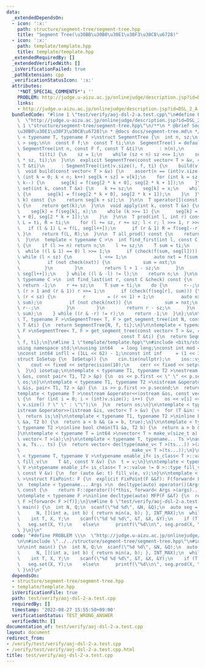 ```yaml
---
data:
  _extendedDependsOn:
  - icon: ':x:'
    path: structure/segment-tree/segment-tree.hpp
    title: "Segment Tree(\u30BB\u30B0\u30E1\u30F3\u30C8\u6728)"
  - icon: ':x:'
    path: template/template.hpp
    title: template/template.hpp
  _extendedRequiredBy: []
  _extendedVerifiedWith: []
  _isVerificationFailed: true
  _pathExtension: cpp
  _verificationStatusIcon: ':x:'
  attributes:
    '*NOT_SPECIAL_COMMENTS*': ''
    PROBLEM: http://judge.u-aizu.ac.jp/onlinejudge/description.jsp?id=DSL_2_A
    links:
    - http://judge.u-aizu.ac.jp/onlinejudge/description.jsp?id=DSL_2_A
  bundledCode: "#line 1 \"test/verify/aoj-dsl-2-a.test.cpp\"\n#define PROBLEM \\\n\
    \  \"http://judge.u-aizu.ac.jp/onlinejudge/description.jsp?id=DSL_2_A\"\n\n#line\
    \ 1 \"structure/segment-tree/segment-tree.hpp\"\n/**\n * @brief Segment Tree(\u30BB\
    \u30B0\u30E1\u30F3\u30C8\u6728)\n * @docs docs/segment-tree.md\n */\ntemplate\
    \ < typename T, typename F >\nstruct SegmentTree {\n  int n, sz;\n  vector< T\
    \ > seg;\n\n  const F f;\n  const T ti;\n\n  SegmentTree() = default;\n\n  explicit\
    \ SegmentTree(int n, const F f, const T &ti)\n      : n(n),\n        f(f),\n \
    \       ti(ti) {\n    sz = 1;\n    while (sz < n) sz <<= 1;\n    seg.assign(2\
    \ * sz, ti);\n  }\n\n  explicit SegmentTree(const vector< T > &v, const F f, const\
    \ T &ti)\n      : SegmentTree((int)v.size(), f, ti) {\n    build(v);\n  }\n\n\
    \  void build(const vector< T > &v) {\n    assert(n == (int)v.size());\n    for\
    \ (int k = 0; k < n; k++) seg[k + sz] = v[k];\n    for (int k = sz - 1; k > 0;\
    \ k--) {\n      seg[k] = f(seg[2 * k + 0], seg[2 * k + 1]);\n    }\n  }\n\n  void\
    \ set(int k, const T &x) {\n    k += sz;\n    seg[k] = x;\n    while (k >>= 1)\
    \ {\n      seg[k] = f(seg[2 * k + 0], seg[2 * k + 1]);\n    }\n  }\n\n  T get(int\
    \ k) const {\n    return seg[k + sz];\n  }\n\n  T operator[](const int &k) const\
    \ {\n    return get(k);\n  }\n\n  void apply(int k, const T &x) {\n    k += sz;\n\
    \    seg[k] = f(seg[k], x);\n    while (k >>= 1) {\n      seg[k] = f(seg[2 * k\
    \ + 0], seg[2 * k + 1]);\n    }\n  }\n\n  T prod(int l, int r) const {\n    T\
    \ L = ti, R = ti;\n    for (l += sz, r += sz; l < r; l >>= 1, r >>= 1) {\n   \
    \   if (l & 1) L = f(L, seg[l++]);\n      if (r & 1) R = f(seg[--r], R);\n   \
    \ }\n    return f(L, R);\n  }\n\n  T all_prod() const {\n    return seg[1];\n\
    \  }\n\n  template < typename C >\n  int find_first(int l, const C &check) const\
    \ {\n    if (l >= n) return n;\n    l += sz;\n    T sum = ti;\n    do {\n    \
    \  while ((l & 1) == 0) l >>= 1;\n      if (check(f(sum, seg[l]))) {\n       \
    \ while (l < sz) {\n          l <<= 1;\n          auto nxt = f(sum, seg[l]);\n\
    \          if (not check(nxt)) {\n            sum = nxt;\n            l++;\n \
    \         }\n        }\n        return l + 1 - sz;\n      }\n      sum = f(sum,\
    \ seg[l++]);\n    } while ((l & -l) != l);\n    return n;\n  }\n\n  template <\
    \ typename C >\n  int find_last(int r, const C &check) const {\n    if (r <= 0)\
    \ return -1;\n    r += sz;\n    T sum = ti;\n    do {\n      r--;\n      while\
    \ (r > 1 and (r & 1)) r >>= 1;\n      if (check(f(seg[r], sum))) {\n        while\
    \ (r < sz) {\n          r        = (r << 1) + 1;\n          auto nxt = f(seg[r],\
    \ sum);\n          if (not check(nxt)) {\n            sum = nxt;\n           \
    \ r--;\n          }\n        }\n        return r - sz;\n      }\n      sum = f(seg[r],\
    \ sum);\n    } while ((r & -r) != r);\n    return -1;\n  }\n};\n\ntemplate < typename\
    \ T, typename F >\nSegmentTree< T, F > get_segment_tree(int N, const F &f, const\
    \ T &ti) {\n  return SegmentTree{N, f, ti};\n}\n\ntemplate < typename T, typename\
    \ F >\nSegmentTree< T, F > get_segment_tree(const vector< T > &v, const F &f,\n\
    \                                     const T &ti) {\n  return SegmentTree{v,\
    \ f, ti};\n}\n#line 1 \"template/template.hpp\"\n#include <bits/stdc++.h>\n\n\
    using namespace std;\n\nusing int64   = long long;\nconst int mod = 1e9 + 7;\n\
    \nconst int64 infll = (1LL << 62) - 1;\nconst int inf     = (1 << 30) - 1;\n\n\
    struct IoSetup {\n  IoSetup() {\n    cin.tie(nullptr);\n    ios::sync_with_stdio(false);\n\
    \    cout << fixed << setprecision(10);\n    cerr << fixed << setprecision(10);\n\
    \  }\n} iosetup;\n\ntemplate < typename T1, typename T2 >\nostream &operator<<(ostream\
    \ &os, const pair< T1, T2 > &p) {\n  os << p.first << \" \" << p.second;\n  return\
    \ os;\n}\n\ntemplate < typename T1, typename T2 >\nistream &operator>>(istream\
    \ &is, pair< T1, T2 > &p) {\n  is >> p.first >> p.second;\n  return is;\n}\n\n\
    template < typename T >\nostream &operator<<(ostream &os, const vector< T > &v)\
    \ {\n  for (int i = 0; i < (int)v.size(); i++) {\n    os << v[i] << (i + 1 !=\
    \ v.size() ? \" \" : \"\");\n  }\n  return os;\n}\n\ntemplate < typename T >\n\
    istream &operator>>(istream &is, vector< T > &v) {\n  for (T &in: v) is >> in;\n\
    \  return is;\n}\n\ntemplate < typename T1, typename T2 >\ninline bool chmax(T1\
    \ &a, T2 b) {\n  return a < b && (a = b, true);\n}\n\ntemplate < typename T1,\
    \ typename T2 >\ninline bool chmin(T1 &a, T2 b) {\n  return a > b && (a = b, true);\n\
    }\n\ntemplate < typename T = int64 >\nvector< T > make_v(size_t a) {\n  return\
    \ vector< T >(a);\n}\n\ntemplate < typename T, typename... Ts >\nauto make_v(size_t\
    \ a, Ts... ts) {\n  return vector< decltype(make_v< T >(ts...)) >(a,\n       \
    \                                         make_v< T >(ts...));\n}\n\ntemplate\
    \ < typename T, typename V >\ntypename enable_if< is_class< T >::value == 0 >::type\
    \ fill_v(\n    T &t, const V &v) {\n  t = v;\n}\n\ntemplate < typename T, typename\
    \ V >\ntypename enable_if< is_class< T >::value != 0 >::type fill_v(\n    T &t,\
    \ const V &v) {\n  for (auto &e: t) fill_v(e, v);\n}\n\ntemplate < typename F\
    \ >\nstruct FixPoint: F {\n  explicit FixPoint(F &&f): F(forward< F >(f)) {}\n\
    \n  template < typename... Args >\n  decltype(auto) operator()(Args &&...args)\
    \ const {\n    return F::operator()(*this, forward< Args >(args)...);\n  }\n};\n\
    \ntemplate < typename F >\ninline decltype(auto) MFP(F &&f) {\n  return FixPoint<\
    \ F >{forward< F >(f)};\n}\n#line 6 \"test/verify/aoj-dsl-2-a.test.cpp\"\n\nint\
    \ main() {\n  int N, Q;\n  scanf(\"%d %d\", &N, &Q);\n  auto seg = get_segment_tree(\n\
    \      N, [](int a, int b) { return min(a, b); }, INT_MAX);\n  while (Q--) {\n\
    \    int T, X, Y;\n    scanf(\"%d %d %d\", &T, &X, &Y);\n    if (T == 0)\n   \
    \   seg.set(X, Y);\n    else\n      printf(\"%d\\n\", seg.prod(X, Y + 1));\n \
    \ }\n}\n"
  code: "#define PROBLEM \\\n  \"http://judge.u-aizu.ac.jp/onlinejudge/description.jsp?id=DSL_2_A\"\
    \n\n#include \"../../structure/segment-tree/segment-tree.hpp\"\n#include \"../../template/template.hpp\"\
    \n\nint main() {\n  int N, Q;\n  scanf(\"%d %d\", &N, &Q);\n  auto seg = get_segment_tree(\n\
    \      N, [](int a, int b) { return min(a, b); }, INT_MAX);\n  while (Q--) {\n\
    \    int T, X, Y;\n    scanf(\"%d %d %d\", &T, &X, &Y);\n    if (T == 0)\n   \
    \   seg.set(X, Y);\n    else\n      printf(\"%d\\n\", seg.prod(X, Y + 1));\n \
    \ }\n}\n"
  dependsOn:
  - structure/segment-tree/segment-tree.hpp
  - template/template.hpp
  isVerificationFile: true
  path: test/verify/aoj-dsl-2-a.test.cpp
  requiredBy: []
  timestamp: '2022-08-27 15:55:50+09:00'
  verificationStatus: TEST_WRONG_ANSWER
  verifiedWith: []
documentation_of: test/verify/aoj-dsl-2-a.test.cpp
layout: document
redirect_from:
- /verify/test/verify/aoj-dsl-2-a.test.cpp
- /verify/test/verify/aoj-dsl-2-a.test.cpp.html
title: test/verify/aoj-dsl-2-a.test.cpp
---
```

